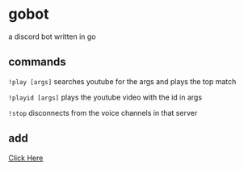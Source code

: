 # gobot
a discord bot written in go 

## commands

`!play [args]` searches youtube for the args and plays the top match

`!playid [args]` plays the youtube video with the id in args

`!stop` disconnects from the voice channels in that server

## add
[Click Here](https://discord.com/oauth2/authorize?client_id=655547045402116096&scope=bot)
